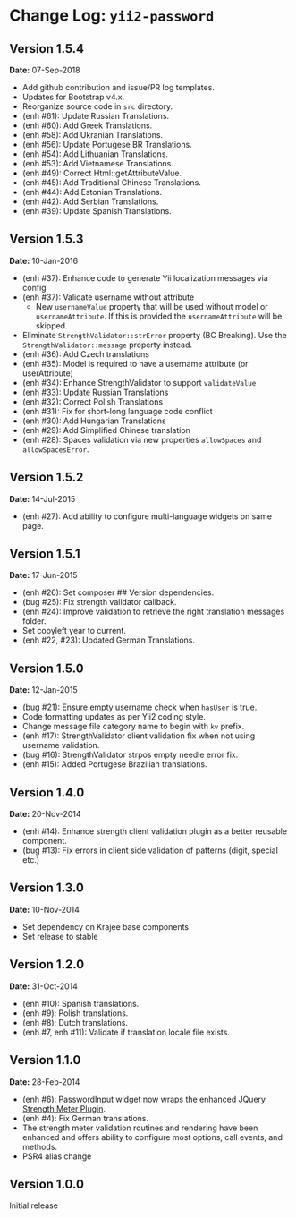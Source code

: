 Change Log: `yii2-password`
===========================

## Version 1.5.4

**Date:** 07-Sep-2018

- Add github contribution and issue/PR log templates.
- Updates for Bootstrap v4.x.
- Reorganize source code in `src` directory.
- (enh #61): Update Russian Translations. 
- (enh #60): Add Greek Translations. 
- (enh #58): Add Ukranian Translations. 
- (enh #56): Update Portugese BR Translations. 
- (enh #54): Add Lithuanian Translations. 
- (enh #53): Add Vietnamese Translations. 
- (enh #49): Correct Html::getAttributeValue. 
- (enh #45): Add Traditional Chinese Translations. 
- (enh #44): Add Estonian Translations. 
- (enh #42): Add Serbian Translations. 
- (enh #39): Update Spanish Translations.

## Version 1.5.3

**Date:** 10-Jan-2016

- (enh #37): Enhance code to generate Yii localization messages via config
- (enh #37): Validate username without attribute
    - New `usernameValue` property that will be used without model or `usernameAttribute`. If this is provided the `usernameAttribute` will be skipped.
- Eliminate `StrengthValidator::strError` property (BC Breaking). Use the `StrengthValidator::message` property instead.
- (enh #36): Add Czech translations
- (enh #35): Model is required to have a username attribute (or userAttribute)
- (enh #34): Enhance StrengthValidator to support `validateValue`
- (enh #33): Update Russian Translations
- (enh #32): Correct Polish Translations 
- (enh #31): Fix for short-long language code conflict
- (enh #30): Add Hungarian Translations
- (enh #29): Add Simplified Chinese translation
- (enh #28): Spaces validation via new properties `allowSpaces` and `allowSpacesError`. 

## Version 1.5.2

**Date:** 14-Jul-2015

- (enh #27): Add ability to configure multi-language widgets on same page.

## Version 1.5.1

**Date:** 17-Jun-2015

- (enh #26): Set composer ## Version dependencies.
- (bug #25): Fix strength validator callback.
- (enh #24): Improve validation to retrieve the right translation messages folder.
- Set copyleft year to current.
- (enh #22, #23): Updated German Translations.

## Version 1.5.0

**Date:** 12-Jan-2015

- (bug #21): Ensure empty username check when `hasUser` is true.
- Code formatting updates as per Yii2 coding style.
- Change message file category name to begin with `kv` prefix.
- (enh #17): StrengthValidator client validation fix when not using username validation.
- (bug #16): StrengthValidator strpos empty needle error fix.
- (enh #15): Added Portugese Brazilian translations.

## Version 1.4.0

**Date:** 20-Nov-2014

- (enh #14): Enhance strength client validation plugin as a better reusable component.
- (bug #13): Fix errors in client side validation of patterns (digit, special etc.)

## Version 1.3.0

**Date:** 10-Nov-2014

- Set dependency on Krajee base components
- Set release to stable


## Version 1.2.0

**Date:** 31-Oct-2014

- (enh #10): Spanish translations.
- (enh #9): Polish translations.
- (enh #8): Dutch translations.
- (enh #7, enh #11): Validate if translation locale file exists.

## Version 1.1.0

**Date:** 28-Feb-2014

- (enh #6): PasswordInput widget now wraps the enhanced [JQuery Strength Meter Plugin](http://github.com/kartik-v/strength-meter). 
- (enh #4): Fix German translations.
- The strength meter validation routines and rendering have been enhanced and offers ability to configure most options, call events, and methods.
- PSR4 alias change

## Version 1.0.0

Initial release